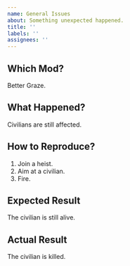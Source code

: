 ```yaml
---
name: General Issues
about: Something unexpected happened.
title: ''
labels: ''
assignees: ''
---
```


## Which Mod?

Better Graze.

## What Happened?

Civilians are still affected.

## How to Reproduce?

1. Join a heist.
1. Aim at a civilian.
1. Fire.

## Expected Result

The civilian is still alive. 

## Actual Result

The civilian is killed.
